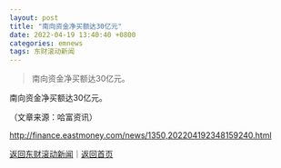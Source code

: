 ```yaml
---
layout: post
title: "南向资金净买额达30亿元"
date: 2022-04-19 13:40:40 +0800
categories: emnews
tags: 东财滚动新闻
---
```

> 南向资金净买额达30亿元。

<p>南向资金净买额达30亿元。 </p><p class="em_media">（文章来源：哈富资讯）</p>

<http://finance.eastmoney.com/news/1350,202204192348159240.html>

[返回东财滚动新闻](//finews.withounder.com/emnews/)｜[返回首页](//finews.withounder.com/)